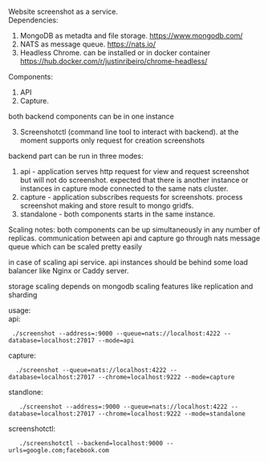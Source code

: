 Website screenshot as a service. <br>
Dependencies:<br>
1. MongoDB as metadta and file storage. https://www.mongodb.com/
2. NATS as message queue. https://nats.io/
3. Headless Chrome. can be installed or in docker container https://hub.docker.com/r/justinribeiro/chrome-headless/

Components:<br>

1. API
2. Capture.

both backend components can be in one instance

3. Screenshotctl (command line tool to interact with backend). at the moment supports only request for creation screenshots


backend part can be run in three modes:

1. api - application serves http request for view and request screenshot but will not do screenshot. expected that there is another instance or instances in capture mode connected to the same nats cluster.
2. capture - application subscribes requests for screenshots. process screenshot making and store result to mongo gridfs.
3. standalone - both components starts in the same instance.

Scaling notes:
  both components can be up simultaneously in any number of replicas.
  communication between api and capture go through nats message queue which can be scaled pretty easily
  
  in case of scaling api service. api instances should be behind some load balancer like Nginx or Caddy server.
  
  storage scaling depends on mongodb scaling features like replication and sharding
  
usage:<br>
  api:<br>
     
     ./screenshot --address=:9000 --queue=nats://localhost:4222 --database=localhost:27017 --mode=api
    
  capture: <br>
      
      ./screenshot --queue=nats://localhost:4222 --database=localhost:27017 --chrome=localhost:9222 --mode=capture
      
  standlone:<br>
  
       ./screenshot --address=:9000 --queue=nats://localhost:4222 --database=localhost:27017 --chrome=localhost:9222 --mode=standalone    
          

  screenshotctl: <br>
       
       ./screenshotctl --backend=localhost:9000 --urls=google.com;facebook.com
